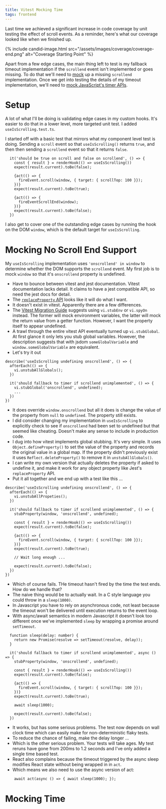 ```yaml
---
title: Vitest Mocking Time
tags: frontend
---
```


Last time we achieved a significant increase in code coverage by unit testing the effect of scroll events. As a reminder, here's what our coverage looked like when we finished up.

{% include candid-image.html src="/assets/images/coverage/coverage-end.png" alt="Coverage Starting Point" %}

Apart from a few edge cases, the main thing left to test is my fallback timeout implementation if the `scrollend` event isn't implemented or goes missing. To do that we'll need to [mock](https://vitest.dev/guide/mocking.html) up a missing `scrollend` implementation. Once we get into testing the details of my timeout implementation, we'll need to [mock JavaScript's timer APIs](https://vitest.dev/guide/mocking.html#timers).

# Setup

A lot of what I'll be doing is validating edge cases in my custom hooks. It's easier to do that in a lower level, more targeted unit test. I added `useIsScrolling.test.ts`. 

I started off with a basic test that mirrors what my component level test is doing. Sending a `scroll` event so that `useIsScrolling()` returns `true`, and then then sending a `scrollend` event so that it returns `false`.

```
  it('should be true on scroll and false on scrollend', () => {
    const { result } = renderHook(() => useIsScrolling())
    expect(result.current).toBe(false);

    {act(() => {
      fireEvent.scroll(window, { target: { scrollTop: 100 }});
    })}
    expect(result.current).toBe(true);

    {act(() => {
      fireEventScrollEnd(window);
    })}
    expect(result.current).toBe(false);
  })
```

I also get to cover one of the outstanding edge cases by running the hook on the DOM `window`, which is the default target for `useIsScrolling`. 

# Mocking No Scroll End Support

My `useIsScrolling` implementation uses `'onscrollend' in window` to determine whether the DOM supports the `scrollend` event. My first job is to mock `window` so that it's `onscrollend` property is undefined. 

* Have to bounce between vitest and jest documentation. Vitest documentation lacks detail. It claims to have a jest compatible API, so need the jest docs for detail.
* The [`replaceProperty` API](https://jestjs.io/docs/jest-object#jestreplacepropertyobject-propertykey-value) looks like it will do what I want.
* It doesn't exist in vitest. Apparently there are a few differences.
* The [Vitest Migration Guide](https://vitest.dev/guide/migration.html#migrating-from-jest) suggests using `vi.stubEnv` or `vi.spyOn` instead. The former will mock environment variables, the latter will mock the return value from a getter function. However, I want the property itself to appear undefined. 
* A trawl through the entire vitest API eventually turned up `vi.stubGlobal`. At first glance it only lets you stub global variables. However, the description suggests that with jsdom `someGlobalVariable` and `window.someGlobalVariable` are equivalent.
* Let's try it out

```
describe('useIsScrolling undefining onscrollend', () => {
  afterEach(() => {
    vi.unstubAllGlobals();
  })

  it('should fallback to timer if scrollend unimplemented', () => {
    vi.stubGlobal('onscrollend', undefined);
    ...
  })
})
```

* It does override `window.onscrollend` but all it does is change the value of the property from `null` to `undefined`. The property still exists.
* I did consider changing my implementation in `useIsScrolling` to explicitly check to see if `onscrollend` had been set to undefined but that seemed like cheating. Doesn't make any sense to include in production code. 
* I dug into how vitest implements global stubbing. It's very simple. It uses `Object.defineProperty()` to set the value of the property and records the original value in a global map. If the property didn't previously exist it uses `Reflect.deleteProperty()` to remove it in `unstubAllGlobals()`. 
* I can write my own version that actually deletes the property if asked to undefine it, and make it work for any object property like Jest's `replaceProperty` API.
* Put it all together and we end up with a test like this ...

```
describe('useIsScrolling undefining onscrollend', () => {
  afterEach(() => {
    vi.unstubAllPropeties();
  })

  it('should fallback to timer if scrollend unimplemented', () => {
    stubProperty(window, 'onscrollend', undefined);

    const { result } = renderHook(() => useIsScrolling())
    expect(result.current).toBe(false);

    {act(() => {
      fireEvent.scroll(window, { target: { scrollTop: 100 }});
    })}
    expect(result.current).toBe(true);

    // Wait long enough ...

    expect(result.current).toBe(false);
  })
})
```

* Which of course fails. THe timeout hasn't fired by the time the test ends. How do we handle that? 
* The naive thing would be to actually wait. In a C style language you could throw in a `sleep(1000)`.
* In Javascript you have to rely on asynchronous code, not least because the timeout won't be delivered until execution returns to the event loop. 
* With async/await semantics in modern Javascript it doesn't look too different once we've implemented `sleep` by wrapping a promise around `setTimeout`.

```
  function sleep(delay: number) {
    return new Promise(resolve => setTimeout(resolve, delay));
  }

  it('should fallback to timer if scrollend unimplemented', async () => {
    stubProperty(window, 'onscrollend', undefined);

    const { result } = renderHook(() => useIsScrolling())
    expect(result.current).toBe(false);

    {act(() => {
      fireEvent.scroll(window, { target: { scrollTop: 100 }});
    })}
    expect(result.current).toBe(true);

    await sleep(1000);

    expect(result.current).toBe(false);
  })
```

* It works, but has some serious problems. The test now depends on wall clock time which can easily make for non-deterministic flaky tests.
* To reduce the chance of failing, make the delay longer ...
* Which is the other serious problem. Your tests will take ages. My test reruns have gone from 200ms to 1.2 seconds and I've only added a single time based test.
* React also complains because the timeout triggered by the async sleep modifies React state without being wrapped in in `act`.
* Which means we also need to use the async version of act: 

```
    await act(async () => { await sleep(1000); });
```

# Mocking Time

